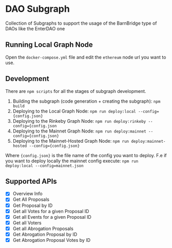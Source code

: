 # DAO Subgraph

Collection of Subgraphs to support the usage of the BarnBridge type of DAOs like the EnterDAO one

## Running Local Graph Node

Open the `docker-compose.yml` file and edit the `ethereum` node url you want to use. 

## Development

There are `npm scripts` for all the stages of subgraph development.

1. Building the subgraph (code generation + creating the subgraph): `npm build`
2. Deploying to the Local Graph Node: `npm run deploy:local --config={config.json}`
3. Deploying to the Rinkeby Graph Node: `npm run deploy:rinkeby --config={config.json`
4. Deploying to the Mainnet Graph Node: `npm run deploy:mainnet --config={config.json}`
5. Deploying to the Mainnet-Hosted Graph Node: `npm run deploy:mainnet-hosted --config={config.json}`

Where `{config.json}` is the file name of the config you want to deploy. F.e if you want to deploy locally the mainnet config execute: `npm run deploy:local --config=mainnet.json`

## Supported APIs

- [X] Overview Info
- [X] Get All Proposals
- [X] Get Proposal by ID
- [X] Get all Votes for a given Proposal ID
- [X] Get all Events for a given Proposal ID
- [X] Get all Voters
- [X] Get all Abrogation Proposals
- [X] Get Abrogation Proposal by ID
- [X] Get Abrogation Proposal Votes by ID
